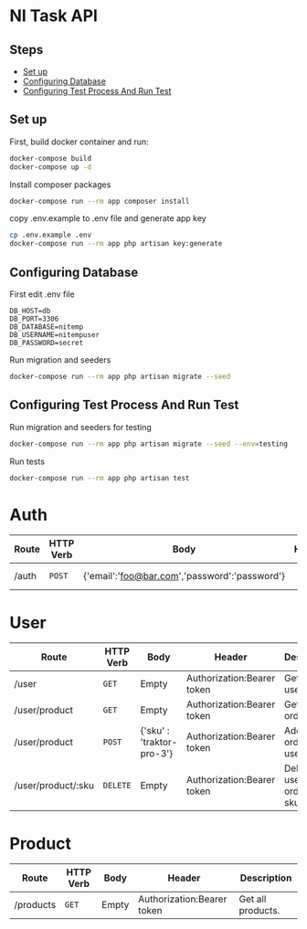 # NI Task API

## Steps
- [Set up](#set-up)
- [Configuring Database](#configuring-database)
- [Configuring Test Process And Run Test](#configuring-test-process-and-run-test)


## Set up
First, build docker container and run:

```bash
docker-compose build
docker-compose up -d
```

Install composer packages
```bash
docker-compose run --rm app composer install
```

copy .env.example to .env file and generate app key
```bash
cp .env.example .env
docker-compose run --rm app php artisan key:generate
```

## Configuring Database
First edit .env file 
```
DB_HOST=db
DB_PORT=3306
DB_DATABASE=nitemp
DB_USERNAME=nitempuser
DB_PASSWORD=secret
```
Run migration and seeders
```bash
docker-compose run --rm app php artisan migrate --seed
```


## Configuring Test Process And Run Test
Run migration and seeders for testing

```bash
docker-compose run --rm app php artisan migrate --seed --env=testing
```

Run tests
```bash
docker-compose run --rm app php artisan test 
```

# Auth
| Route | HTTP Verb	 | Body	 |Header	 | Description	 |
| --- | --- | --- | --- | --- |
| /auth | `POST` | {'email':'foo@bar.com','password':'password'} |  | Get user token |

# User
| Route | HTTP Verb	 | Body |Header	 | Description	 |
| --- | --- | --- | --- | --- |
| /user | `GET` | Empty | Authorization:Bearer token | Get current user data. |
| /user/product | `GET` | Empty | Authorization:Bearer token| Get users orders. |
| /user/product | `POST` | {'sku' : 'traktor-pro-3'} | Authorization:Bearer token |Add new order to user. |
| /user/product/:sku | `DELETE` | Empty | Authorization:Bearer token | Delete user's order with sku. |

# Product
|Route  |HTTP Verb  |Body   |Header |Description|
| --- | --- | --- | --- | --- |
| /products | `GET` | Empty  | Authorization:Bearer token | Get all products. |


